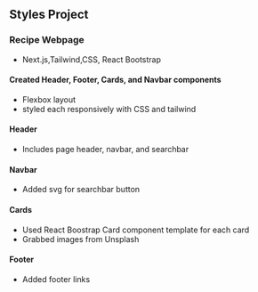 ## Styles Project

### Recipe Webpage

- Next.js,Tailwind,CSS, React Bootstrap

#### Created Header, Footer, Cards, and Navbar components

- Flexbox layout
- styled each responsively with CSS and tailwind

#### Header

- Includes page header, navbar, and searchbar

#### Navbar

- Added svg for searchbar button

#### Cards

- Used React Boostrap Card component template for each card
- Grabbed images from Unsplash

#### Footer

- Added footer links
